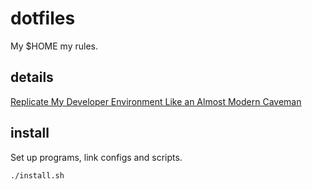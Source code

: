 # dotfiles

My $HOME my rules.

## details

[Replicate My Developer Environment Like an Almost Modern Caveman](https://zsolthorvath.xyz/posts/replicate-my-developer-environment-like-an-almost-modern-caveman/)

## install

Set up programs, link configs and scripts.

```shell
./install.sh
```
